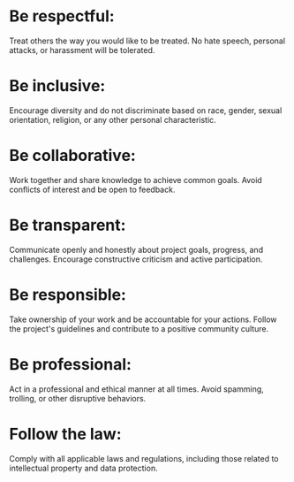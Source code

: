 # Be respectful: 
Treat others the way you would like to be treated. No hate speech, personal attacks, or harassment will be tolerated.

# Be inclusive: 
Encourage diversity and do not discriminate based on race, gender, sexual orientation, religion, or any other personal characteristic.

# Be collaborative: 
Work together and share knowledge to achieve common goals. Avoid conflicts of interest and be open to feedback.

# Be transparent: 
Communicate openly and honestly about project goals, progress, and challenges. Encourage constructive criticism and active participation.

# Be responsible: 
Take ownership of your work and be accountable for your actions. Follow the project's guidelines and contribute to a positive community culture.

# Be professional: 
Act in a professional and ethical manner at all times. Avoid spamming, trolling, or other disruptive behaviors.

# Follow the law: 
Comply with all applicable laws and regulations, including those related to intellectual property and data protection.